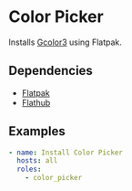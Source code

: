 # Color Picker

Installs [Gcolor3](https://www.hjdskes.nl/projects/gcolor3/) using Flatpak.

## Dependencies

- [Flatpak](https://flatpak.org/)
- [Flathub](https://flathub.org/)

## Examples

```yaml
- name: Install Color Picker
  hosts: all
  roles:
    - color_picker
```
